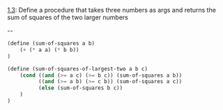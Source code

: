 [1.3](http://mitpress.mit.edu/sicp/full-text/book/book-Z-H-10.html#%_thm_1.3): Define a procedure that takes
three numbers as args and returns the sum of squares of the two larger numbers

--

```scheme
(define (sum-of-squares a b)
    (+ (* a a) (* b b))
)

(define (sum-of-squares-of-largest-two a b c)
    (cond ((and (>= a c) (>= b c)) (sum-of-squares a b))
          ((and (>= a b) (>= c b)) (sum-of-squares a c))
          (else (sum-of-squares b c))
    )
)
```
